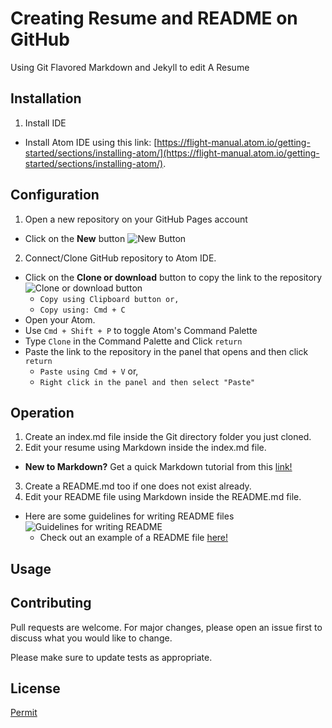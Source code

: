 # Creating Resume and README on GitHub
Using Git Flavored Markdown and Jekyll to edit A Resume

## Installation
1. Install IDE
  * Install Atom IDE using this link: [https://flight-manual.atom.io/getting-started/sections/installing-atom/](https://flight-manual.atom.io/getting-started/sections/installing-atom/).

## Configuration
1. Open a new repository on your GitHub Pages account
  + Click on the **New** button ![New Button](https://github.com/Annasisa01/IsaAnnas.github.io/blob/master/img/image1.15.15%20PM.png)
2. Connect/Clone GitHub repository to Atom IDE.
  + Click on the **Clone or download** button to copy the link to the repository ![Clone or download button](https://github.com/Annasisa01/IsaAnnas.github.io/blob/master/img/Image2.png)
    - `Copy using Clipboard button or,`  
    - `Copy using: Cmd + C`
  + Open your Atom.
  + Use `Cmd + Shift + P` to toggle Atom's Command Palette
  + Type `Clone` in the Command Palette and Click `return`
  + Paste the link to the repository in the panel that opens and then click `return`
    - `Paste using Cmd + V` or,  
    - `Right click in the panel and then select "Paste"`

## Operation
1. Create an index.md file inside the Git directory folder you just cloned.
2. Edit your resume using Markdown inside the index.md file.
  * **New to Markdown?** Get a quick Markdown tutorial from this [link!](https://helloacm.com/markdown-markup-language-quick-tutorial/)
3. Create a README.md too if one does not exist already.
4. Edit your README file using Markdown inside the README.md file.
  * Here are some guidelines for writing README files ![Guidelines for writing README](https://github.com/Annasisa01/IsaAnnas.github.io/blob/master/img/Image3.png)
    * Check out an example of a README file [here!](https://github.com/alichtman/stronghold#readme)


## Usage
## Contributing
Pull requests are welcome. For major changes, please open an issue first to discuss what you would like to change.

Please make sure to update tests as appropriate.

## License
[Permit](https://github.com/Annasisa01/IsaAnnas.github.io/blob/master/license/license.md)
